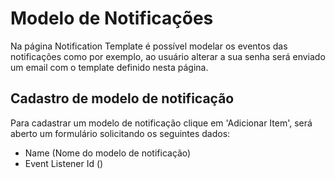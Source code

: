 # Modelo de Notificações

Na página Notification Template é possível modelar os eventos das notificações como por exemplo, ao usuário alterar a sua senha será enviado um email com o template definido nesta página.

## Cadastro de modelo de notificação

Para cadastrar um modelo de notificação clique em 'Adicionar Item', será aberto um formulário solicitando os seguintes dados:

* Name \(Nome do modelo de notificação\)
* Event Listener Id \(\) 

